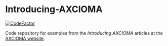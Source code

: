 # Introducing-AXCIOMA

[![CodeFactor](https://www.codefactor.io/repository/github/remedyit/introducing-axcioma/badge)](https://www.codefactor.io/repository/github/remedyit/introducing-axcioma)

Code repository for examples from the *Introducing AXCIOMA* articles at the
[AXCIOMA website](https://www.axcioma.org/articles/overview.html).

